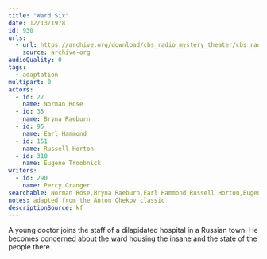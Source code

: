 ```yaml
---
title: "Ward Six"
date: 12/13/1978
id: 930
urls: 
  - url: https://archive.org/download/cbs_radio_mystery_theater/cbs_radio_mystery_theater-0901-0950.zip/cbs_radio_mystery_theater-0901-0950%2Fcbsrmt_0930_ward_six.mp3
    source: archive-org
audioQuality: 0
tags: 
  - adaptation
multipart: 0
actors:  
  - id: 27
    name: Norman Rose  
  - id: 35
    name: Bryna Raeburn  
  - id: 95
    name: Earl Hammond  
  - id: 151
    name: Russell Horton  
  - id: 310
    name: Eugene Troobnick
writers:  
  - id: 290
    name: Percy Granger
searchable: Norman Rose,Bryna Raeburn,Earl Hammond,Russell Horton,Eugene Troobnick Percy Granger
notes: adapted from the Anton Chekov classic
descriptionSource: kf
---
```

A young doctor joins the staff of a dilapidated hospital in a Russian town. He becomes concerned about the ward housing the insane and the state of the people there.